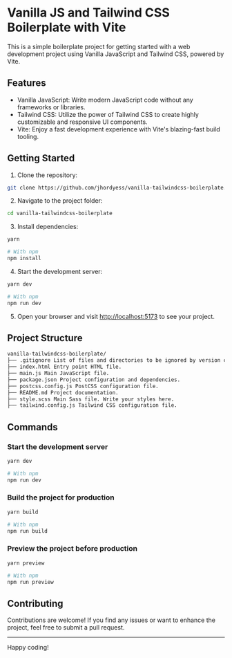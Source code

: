 # Vanilla JS and Tailwind CSS Boilerplate with Vite

This is a simple boilerplate project for getting started with a web development project using Vanilla JavaScript and Tailwind CSS, powered by Vite.

## Features

- Vanilla JavaScript: Write modern JavaScript code without any frameworks or libraries.
- Tailwind CSS: Utilize the power of Tailwind CSS to create highly customizable and responsive UI components.
- Vite: Enjoy a fast development experience with Vite's blazing-fast build tooling.

## Getting Started

1. Clone the repository:

```sh
git clone https://github.com/jhordyess/vanilla-tailwindcss-boilerplate.git
```

2. Navigate to the project folder:

```sh
cd vanilla-tailwindcss-boilerplate
```

3. Install dependencies:

```sh
yarn

# With npm
npm install
```

4. Start the development server:

```sh
yarn dev

# With npm
npm run dev
```

5. Open your browser and visit [http://localhost:5173](http://localhost:5173) to see your project.

## Project Structure

```md
vanilla-tailwindcss-boilerplate/
├── .gitignore List of files and directories to be ignored by version control.
├── index.html Entry point HTML file.
├── main.js Main JavaScript file.
├── package.json Project configuration and dependencies.
├── postcss.config.js PostCSS configuration file.
├── README.md Project documentation.
├── style.scss Main Sass file. Write your styles here.
├── tailwind.config.js Tailwind CSS configuration file.
```

## Commands

### Start the development server

```sh
yarn dev

# With npm
npm run dev
```

### Build the project for production

```sh
yarn build

# With npm
npm run build
```

### Preview the project before production

```sh
yarn preview

# With npm
npm run preview
```

## Contributing

Contributions are welcome! If you find any issues or want to enhance the project, feel free to submit a pull request.

---

Happy coding!
